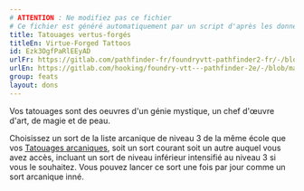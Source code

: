```yaml
---
# ATTENTION : Ne modifiez pas ce fichier
# Ce fichier est généré automatiquement par un script d'après les données du module Foundry VTT officiel et de sa traduction
title: Tatouages vertus-forgés
titleEn: Virtue-Forged Tattoos
id: Ezk3OgfPaRlEEyAD
urlFr: https://gitlab.com/pathfinder-fr/foundryvtt-pathfinder2-fr/-/blob/master/data/feats/Ezk3OgfPaRlEEyAD.htm
urlEn: https://gitlab.com/hooking/foundry-vtt---pathfinder-2e/-/blob/master/packs/data/feats.db/virtue-forged-tattoos.json
group: feats
layout: dons
---
```

Vos tatouages sont des oeuvres d'un génie mystique, un chef d'œuvre d'art, de magie et de peau.

Choisissez un sort de la liste arcanique de niveau 3 de la même école que vos [Tatouages arcaniques](tatouages-arcaniques.md), soit un sort courant soit un autre auquel vous avez accès, incluant un sort de niveau inférieur intensifié au niveau 3 si vous le souhaitez. Vous pouvez lancer ce sort une fois par jour comme un sort arcanique inné.


